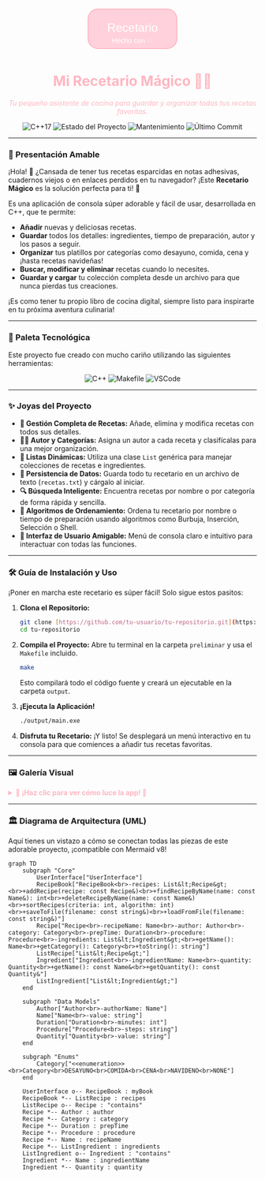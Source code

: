 <div align="center">
  <svg width="200" height="100" xmlns="http://www.w3.org/2000/svg">
    <rect x="10" y="10" width="180" height="80" rx="20" ry="20" style="fill: #FFD1DC; stroke: #FFB6C1; stroke-width: 2;"/>
    <text x="50%" y="50%" dominant-baseline="middle" text-anchor="middle" style="font-family: 'Comic Sans MS', cursive, sans-serif; font-size: 24px; fill: #FFFFFF;">Recetario</text>
    <text x="50%" y="75%" dominant-baseline="middle" text-anchor="middle" style="font-family: 'Comic Sans MS', cursive, sans-serif; font-size: 14px; fill: #FFFFFF;">Hecho con ♡</text>
  </svg>
</div>

<h1 align="center" style="color: #FFB6C1;">
  Mi Recetario Mágico 🍳✨
</h1>
<p align="center" style="color: #FFB6C1;">
  <i>Tu pequeño asistente de cocina para guardar y organizar todas tus recetas favoritas.</i>
</p>

<p align="center">
  <img src="https://img.shields.io/badge/C%2B%2B-17-blue.svg?style=for-the-badge&logo=cplusplus&logoColor=white&color=FFB6C1" alt="C++17">
  <img src="https://img.shields.io/badge/Estado-Finalizado-green.svg?style=for-the-badge&color=D4F0F0" alt="Estado del Proyecto">
  <img src="https://img.shields.io/badge/Mantenido-S%C3%AD-ff69b4.svg?style=for-the-badge&color=FFDAB9" alt="Mantenimiento">
  <img src="https://img.shields.io/github/last-commit/google/gemini-pro-vision?style=for-the-badge&logo=github&logoColor=white&color=C1E1C1" alt="Último Commit">
</p>

---

### 🎀 Presentación Amable

¡Hola! 👋 ¿Cansada de tener tus recetas esparcidas en notas adhesivas, cuadernos viejos o en enlaces perdidos en tu navegador? ¡Este **Recetario Mágico** es la solución perfecta para ti! 💖

Es una aplicación de consola súper adorable y fácil de usar, desarrollada en C++, que te permite:
- **Añadir** nuevas y deliciosas recetas.
- **Guardar** todos los detalles: ingredientes, tiempo de preparación, autor y los pasos a seguir.
- **Organizar** tus platillos por categorías como desayuno, comida, cena y ¡hasta recetas navideñas!
- **Buscar, modificar y eliminar** recetas cuando lo necesites.
- **Guardar y cargar** tu colección completa desde un archivo para que nunca pierdas tus creaciones.

¡Es como tener tu propio libro de cocina digital, siempre listo para inspirarte en tu próxima aventura culinaria!

---

### 🎨 Paleta Tecnológica

Este proyecto fue creado con mucho cariño utilizando las siguientes herramientas:

<div align="center">
  <img src="https://img.shields.io/badge/C%2B%2B-00599C?style=for-the-badge&logo=cplusplus&logoColor=white&color=FFD1DC" alt="C++">
  <img src="https://img.shields.io/badge/Makefile-4298B8?style=for-the-badge&logo=gnu-make&logoColor=white&color=D4F0F0" alt="Makefile">
  <img src="https://img.shields.io/badge/Visual%20Studio%20Code-007ACC?style=for-the-badge&logo=visual-studio-code&logoColor=white&color=C1E1C1" alt="VSCode">
</div>

---

### ✨ Joyas del Proyecto

- **🍰 Gestión Completa de Recetas:** Añade, elimina y modifica recetas con todos sus detalles.
- **👩‍🍳 Autor y Categorías:** Asigna un autor a cada receta y clasifícalas para una mejor organización.
- **📜 Listas Dinámicas:** Utiliza una clase `List` genérica para manejar colecciones de recetas e ingredientes.
- **💾 Persistencia de Datos:** Guarda todo tu recetario en un archivo de texto (`recetas.txt`) y cárgalo al iniciar.
- **🔍 Búsqueda Inteligente:** Encuentra recetas por nombre o por categoría de forma rápida y sencilla.
- **🔢 Algoritmos de Ordenamiento:** Ordena tu recetario por nombre o tiempo de preparación usando algoritmos como Burbuja, Inserción, Selección o Shell.
- **🎀 Interfaz de Usuario Amigable:** Menú de consola claro e intuitivo para interactuar con todas las funciones.

---

### 🛠️ Guía de Instalación y Uso

¡Poner en marcha este recetario es súper fácil! Solo sigue estos pasitos:

1.  **Clona el Repositorio:**
    ```bash
    git clone [https://github.com/tu-usuario/tu-repositorio.git](https://github.com/tu-usuario/tu-repositorio.git)
    cd tu-repositorio
    ```

2.  **Compila el Proyecto:**
    Abre tu terminal en la carpeta `preliminar` y usa el `Makefile` incluido.
    ```bash
    make
    ```
    Esto compilará todo el código fuente y creará un ejecutable en la carpeta `output`.

3.  **¡Ejecuta la Aplicación!**
    ```bash
    ./output/main.exe
    ```

4.  **Disfruta tu Recetario:**
    ¡Y listo! Se desplegará un menú interactivo en tu consola para que comiences a añadir tus recetas favoritas.

---

### 🖼️ Galería Visual

<details>
  <summary style="cursor: pointer; color: #FFB6C1;"><strong>💖 ¡Haz clic para ver cómo luce la app! 💖</strong></summary>
  <br>
  <p align="center">
    <i>Aquí puedes añadir capturas de pantalla del menú principal, la vista de una receta, el proceso de añadir un ingrediente, ¡y más!</i>
    <br><br>
    </p>
</details>

---

### 🏛️ Diagrama de Arquitectura (UML)

Aquí tienes un vistazo a cómo se conectan todas las piezas de este adorable proyecto, ¡compatible con Mermaid v8!

```mermaid
graph TD
    subgraph "Core"
        UserInterface["UserInterface"]
        RecipeBook["RecipeBook<br>-recipes: List&lt;Recipe&gt;<br>+addRecipe(recipe: const Recipe&)<br>+findRecipeByName(name: const Name&): int<br>+deleteRecipeByName(name: const Name&)<br>+sortRecipes(criteria: int, algorithm: int)<br>+saveToFile(filename: const string&)<br>+loadFromFile(filename: const string&)"]
        Recipe["Recipe<br>-recipeName: Name<br>-author: Author<br>-category: Category<br>-prepTime: Duration<br>-procedure: Procedure<br>-ingredients: List&lt;Ingredient&gt;<br>+getName(): Name<br>+getCategory(): Category<br>+toString(): string"]
        ListRecipe["List&lt;Recipe&gt;"]
        Ingredient["Ingredient<br>-ingredientName: Name<br>-quantity: Quantity<br>+getName(): const Name&<br>+getQuantity(): const Quantity&"]
        ListIngredient["List&lt;Ingredient&gt;"]
    end

    subgraph "Data Models"
        Author["Author<br>-authorName: Name"]
        Name["Name<br>-value: string"]
        Duration["Duration<br>-minutes: int"]
        Procedure["Procedure<br>-steps: string"]
        Quantity["Quantity<br>-value: string"]
    end
    
    subgraph "Enums"
        Category["<<enumeration>><br>Category<br>DESAYUNO<br>COMIDA<br>CENA<br>NAVIDENO<br>NONE"]
    end
    
    UserInterface o-- RecipeBook : myBook
    RecipeBook *-- ListRecipe : recipes
    ListRecipe o-- Recipe : "contains"
    Recipe *-- Author : author
    Recipe *-- Category : category
    Recipe *-- Duration : prepTime
    Recipe *-- Procedure : procedure
    Recipe *-- Name : recipeName
    Recipe *-- ListIngredient : ingredients
    ListIngredient o-- Ingredient : "contains"
    Ingredient *-- Name : ingredientName
    Ingredient *-- Quantity : quantity
```
